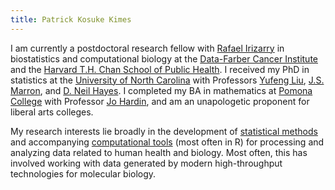 ```yaml
---
title: Patrick Kosuke Kimes
---
```


I am currently a postdoctoral research fellow with [Rafael Irizarry](http://rafalab.github.io/) in biostatistics and computational biology at the [Data-Farber Cancer Institute](http://bcb.dfci.harvard.edu/) and the [Harvard T.H. Chan School of Public Health](https://www.hsph.harvard.edu/biostatistics/). I received my PhD in statistics at the [University of North Carolina](https://stat-or.unc.edu/) with Professors [Yufeng Liu](http://www.unc.edu/~yfliu/), [J.S. Marron](http://marron.web.unc.edu/), and [D. Neil Hayes](https://hayeslab.lab.uthsc.edu/). I completed my BA in mathematics at [Pomona College](https://www.pomona.edu/) with Professor [Jo Hardin](https://research.pomona.edu/johardin/), and am an unapologetic proponent for liberal arts colleges. 

My research interests lie broadly in the development of [statistical methods](https://scholar.google.com/citations?user=UBYy1J0AAAAJ) and accompanying [computational tools](http://github.com/pkimes) (most often in R) for processing and analyzing data related to human health and biology. Most often, this has involved working with data generated by modern high-throughput technologies for molecular biology. 
